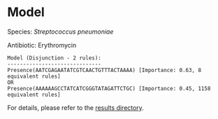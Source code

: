 
# Model

Species: *Streptococcus pneumoniae*

Antibiotic: Erythromycin

```
Model (Disjunction - 2 rules):
------------------------------
Presence(AATCGAGAATATCGTCAACTGTTTACTAAAA) [Importance: 0.63, 8 equivalent rules]
OR
Presence(AAAAAAGCCTATCATCGGGTATAGATTCTGC) [Importance: 0.45, 1158 equivalent rules]

```

For details, please refer to the [results directory](../../../../../results/scm_b/streptococcus%20pneumoniae/erythromycin/repeat_7/).

